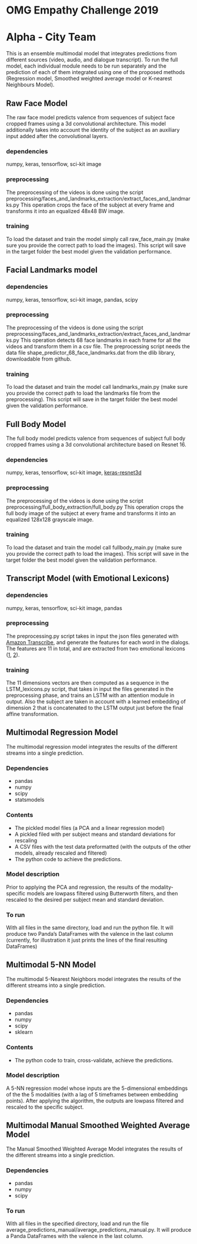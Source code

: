 # OMG Empathy Challenge 2019
# Alpha - City Team


This is an ensemble multimodal model that integrates predictions from different sources (video, audio, and dialogue transcript). To run the full model, each individual module needs to be run separately and the prediction of each of them integrated using one of the proposed methods (Regression model, Smoothed weighted average model or K-nearest Neighbours Model).


## Raw Face Model

The raw face model predicts valence from sequences of subject face cropped frames using a 3d convolutional architecture. This model additionally takes into account the identity of the subject as an auxiliary input added after the convolutional layers.

### dependencies

numpy, keras, tensorflow, sci-kit image 
 

### preprocessing

The preprocessing of the videos is done using the script preprocessing/faces_and_landmarks_extraction/extract_faces_and_landmarks.py
This operation crops the face of the subject at every frame and transforms it into an equalized 48x48 BW image.


### training

To load the dataset and train the model simply call raw_face_main.py (make sure you provide the correct path to load the images). This script will save in the target folder the best model given the validation performance.


## Facial Landmarks model

### dependencies
numpy, keras, tensorflow, sci-kit image, pandas, scipy

### preprocessing
The preprocessing of the videos is done using the script preprocessing/faces_and_landmarks_extraction/extract_faces_and_landmarks.py
This operation detects 68 face landmarks in each frame for all the videos and transform them in a csv file. The preprocessing script needs the data file shape_predictor_68_face_landmarks.dat from the dlib library, downloadable from github.

### training
To load the dataset and train the model call landmarks_main.py (make sure you provide the correct path to load the landmarks file from the preprocessing). This script will save in the target folder the best model given the validation performance.

## Full Body Model

The full body model predicts valence from sequences of subject full body cropped frames using a 3d convolutional architecture based on Resnet 16.

### dependencies

numpy, keras, tensorflow, sci-kit image, [keras-resnet3d](https://github.com/JihongJu/keras-resnet3d)

### preprocessing

The preprocessing of the videos is done using the script preprocessing/full_body_extraction/full_body.py
This operation crops the full body image of the subject at every frame and transforms it into an equalized 128x128 grayscale image.

### training

To load the dataset and train the model call fullbody_main.py (make sure you provide the correct path to load the images). This script will save in the target folder the best model given the validation performance.


## Transcript Model (with Emotional Lexicons)

### dependencies
numpy, keras, tensorflow, sci-kit image, pandas

### preprocessing
The preprocessing.py script takes in input the json files generated with [Amazon Transcribe](https://aws.amazon.com/transcribe/), and generate the features for each word in the dialogs. The features are 11 in total, and are extracted from two emotional lexicons ([1](), [2](https://github.com/marcoguerini/DepecheMood/releases)). 

### training
The 11 dimensions vectors are then computed as a sequence in the LSTM_lexicons.py script, that takes in input the files generated in the preprocessing phase, and trains an LSTM with an attention module in output. Also the subject are taken in account with a learned embedding of dimension 2 that is concatenated to the LSTM output just before the final affine transformation. 

## Multimodal Regression Model

The multimodal regression model integrates the results of the different streams into a single prediction.

### Dependencies
-	pandas
-	numpy
-	scipy
-	statsmodels

### Contents
-	The pickled model files (a PCA and a linear regression model)
-	A pickled filed with per subject means and standard deviations for rescaling
-	A CSV files with the test data preformatted (with the outputs of the other models, already rescaled and filtered)
-	The python code to achieve the predictions.

### Model description
Prior to applying the PCA and regression, the results of the modality-specific models are lowpass filtered using Butterworth filters, and then rescaled to the desired per subject mean and standard deviation.

### To run
With all files in the same directory, load and run the python file. It will produce two Panda’s DataFrames with the valence in the last column (currently, for illustration it just prints the lines of the final resulting DataFrames)

## Multimodal 5-NN Model

The multimodal 5-Nearest Neighbors model integrates the results of the different streams into a single prediction.

### Dependencies
-	pandas
-	numpy
-	scipy
-	sklearn

### Contents
-	The python code to train, cross-validate, achieve the predictions.

### Model description
A 5-NN regression model whose inputs are the 5-dimensional embeddings of the the 5 modalities (with a lag of 5 timeframes between embedding points). After applying the algorithm, the outputs are lowpass filtered and rescaled to the specific subject.


## Multimodal Manual Smoothed Weighted Average Model

The Manual Smoothed Weighted Average Model integrates the results of the different streams into a single prediction.

### Dependencies
-	pandas
-	numpy
-	scipy

### To run
With all files in the specified directory, load and run the file average_predictions_manual/average_predictions_manual.py. It will produce a Panda DataFrames with the valence in the last column.


